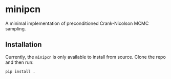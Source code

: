 # minipcn

A minimal implementation of preconditioned Crank-Nicolson MCMC sampling.

## Installation

Currently, the `minipcn` is only available to install from source. Clone the
repo and then run:

```bash
pip install .
```
